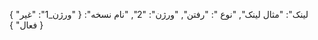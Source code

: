 {
  "لینک": "مثال لینک",
  "نوع ": "رفتن",
  "ورژن": "2",
  "نام نسخه": {
    "ورژن_1": "غیر فعال"
  }
}
